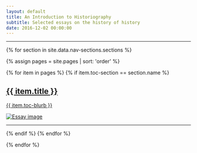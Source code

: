 ```yaml
---
layout: default
title: An Introduction to Historiography
subtitle: Selected essays on the history of history
date: 2016-12-02 00:00:00
---
```


<hr>

{% for section in site.data.nav-sections.sections %}

{% assign pages = site.pages | sort: 'order' %}


<div class="cards">

{% for item in pages %}
  {% if item.toc-section == section.name %}
  <a href="{{site.baseurl}}{{item.url}}">
  <div class="row">
    <div class="col-md-8">
      <h2>{{ item.title }}</h2>
      <p> {{ item.toc-blurb }} </p>
    </div>
    <img class="col-md-4 d-sm-none d-md-block" src="essays/images/{{item.toc-image}}" alt="Essay image"/>
  </div>
  </a>
  <hr>
  {% endif %}
{% endfor %}

</div>

{% endfor %}
